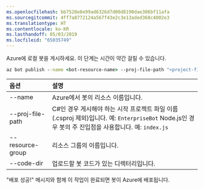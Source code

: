 ```yaml
---
ms.openlocfilehash: bb7520e8e99ad6326d7d00d8190dae306bf11afa
ms.sourcegitcommit: 4ff7a8772124a567f43e2c3e13aded368c4002e3
ms.translationtype: HT
ms.contentlocale: ko-KR
ms.lasthandoff: 05/03/2019
ms.locfileid: "65035749"
---
```

Azure에 로컬 봇을 게시하세요. 이 단계는 시간이 약간 걸릴 수 있습니다.

```cmd
az bot publish --name <bot-resource-name> --proj-file-path "<project-file-name>" --resource-group <resource-group-name> --code-dir <directory-path> --verbose --version v4
```

| 옵션 | 설명 |
|:---|:---|
| --name | Azure에서 봇의 리소스 이름입니다. |
| --proj-file-path | C#인 경우 게시해야 하는 시작 프로젝트 파일 이름(.csproj 제외)입니다. 예: `EnterpriseBot` Node.js인 경우 봇의 주 진입점을 사용합니다. 예: `index.js` |
| --resource-group | 리소스 그룹의 이름입니다. |
| --code-dir | 업로드할 봇 코드가 있는 디렉터리입니다. |

"배포 성공!" 메시지와 함께 이 작업이 완료되면 봇이 Azure에 배포됩니다.

